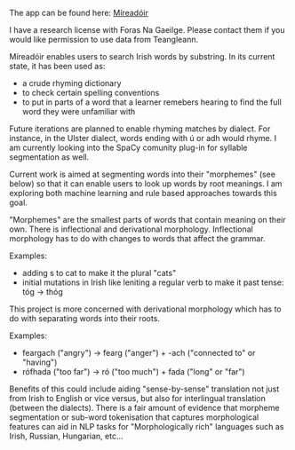 The app can be found here: [Míreadóir](mireadoir.ie)

I have a research license with Foras Na Gaeilge. Please contact them if you would like permission to use data from Teangleann. 

Míreadóir enables users to search Irish words by substring. 
In its current state, it has been used as:
- a crude rhyming dictionary
- to check certain spelling conventions
- to put in parts of a word that a learner remebers hearing to find the full word they were unfamiliar with
  
Future iterations are planned to enable rhyming matches by dialect. For instance, in the Ulster dialect, words ending with ú or adh would rhyme. 
I am currently looking into the SpaCy comunity plug-in for syllable segmentation as well. 

Current work is aimed at segmenting words into their "morphemes" (see below) so that it can enable users to look up words by root meanings. 
I am exploring both machine learning and rule based approaches towards this goal. 

"Morphemes" are the smallest parts of words that contain meaning on their own. There is inflectional and derivational morphology. 
Inflectional morphology has to do with changes to words that affect the grammar. 

Examples: 
- adding s to cat to make it the plural "cats"
- initial mutations in Irish like leniting a regular verb to make it past tense: tóg -> thóg

This project is more concerned with derivational morphology which has to do with separating words into their roots.

Examples:
- feargach ("angry") -> fearg ("anger") + -ach ("connected to" or "having")
- rófhada ("too far") -> ró ("too much") + fada ("long" or "far")

Benefits of this could include aiding "sense-by-sense" translation not just from Irish to English or vice versus, but also for interlingual translation (between the dialects). 
There is a fair amount of evidence that morpheme segmentation or sub-word tokenisation that captures morphological features can aid in NLP tasks for "Morphologically rich" 
languages such as Irish, Russian, Hungarian, etc... 

